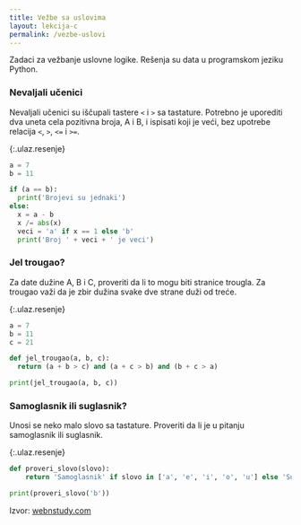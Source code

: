 ```yaml
---
title: Vežbe sa uslovima
layout: lekcija-c
permalink: /vezbe-uslovi
---
```


Zadaci za vežbanje uslovne logike. Rešenja su data u programskom jeziku Python.

### Nevaljali učenici

Nevaljali učenici su iščupali tastere `<` i `>` sa tastature. Potrebno je uporediti dva uneta cela pozitivna broja, A i B, i ispisati koji je veći, bez upotrebe relacija `<`, `>`, `<=` i `>=`.

{:.ulaz.resenje}
```python
a = 7
b = 11

if (a == b):
  print('Brojevi su jednaki')
else:
  x = a - b
  x /= abs(x)
  veci = 'a' if x == 1 else 'b'
  print('Broj ' + veci + ' je veci')
```

### Jel trougao?

Za date dužine A, B i C, proveriti da li to mogu biti stranice trougla. Za trougao važi da je zbir dužina svake dve strane duži od treće.

{:.ulaz.resenje}
```python
a = 7
b = 11
c = 21

def jel_trougao(a, b, c):
  return (a + b > c) and (a + c > b) and (b + c > a)

print(jel_trougao(a, b, c))
```

### Samoglasnik ili suglasnik?

Unosi se neko malo slovo sa tastature. Proveriti da li je u pitanju samoglasnik ili suglasnik.

{:.ulaz.resenje}
```python
def proveri_slovo(slovo):
    return 'Samoglasnik' if slovo in ['a', 'e', 'i', 'o', 'u'] else 'Suglasnik'

print(proveri_slovo('b'))
```

Izvor: [webnstudy.com](http://www.webnstudy.com/tema.php?id=razgranati-algoritmi-zadaci)
